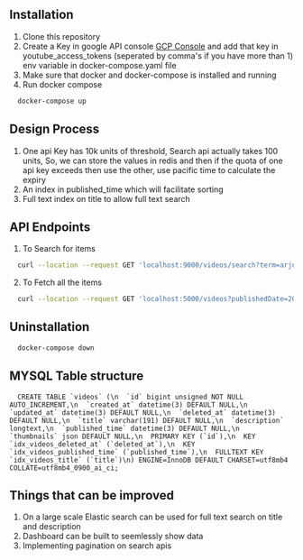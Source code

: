 ## Installation
1. Clone this repository
2. Create a Key in google API console [GCP Console](https://console.cloud.google.com/apis/dashboard) and add that key in youtube_access_tokens (seperated by comma's if you have more than 1) env variable in docker-compose.yaml file
3. Make sure that docker and docker-compose is installed and running
4. Run docker compose
```bash
  docker-compose up
```
## Design Process
1. One api Key has 10k units of threshold, Search api actually takes 100 units, So, we can store the values in redis and then if the quota of one api key exceeds then use the other, use pacific time to calculate the expiry
2. An index in published_time which will facilitate sorting
3. Full text index on title to allow full text search
## API Endpoints
1. To Search for items
```bash
  curl --location --request GET 'localhost:9000/videos/search?term=arjuna%20triple'
```
2. To Fetch all the items
```bash
  curl --location --request GET 'localhost:5000/videos?publishedDate=2021-07-02T14:36:14Z' // Fetches all the videos in the decending order of published date lesser than the given one, If publishedDate is not present, It fetches the first 10 items with decending order of publishedDate
```
## Uninstallation
```bash
  docker-compose down
```

## MYSQL Table structure
```
  CREATE TABLE `videos` (\n  `id` bigint unsigned NOT NULL AUTO_INCREMENT,\n  `created_at` datetime(3) DEFAULT NULL,\n  `updated_at` datetime(3) DEFAULT NULL,\n  `deleted_at` datetime(3) DEFAULT NULL,\n  `title` varchar(191) DEFAULT NULL,\n  `description` longtext,\n  `published_time` datetime(3) DEFAULT NULL,\n  `thumbnails` json DEFAULT NULL,\n  PRIMARY KEY (`id`),\n  KEY `idx_videos_deleted_at` (`deleted_at`),\n  KEY `idx_videos_published_time` (`published_time`),\n  FULLTEXT KEY `idx_videos_title` (`title`)\n) ENGINE=InnoDB DEFAULT CHARSET=utf8mb4 COLLATE=utf8mb4_0900_ai_ci;
```

## Things that can be improved
1. On a large scale Elastic search can be used for full text search on title and description
2. Dashboard can be built to seemlessly show data
3. Implementing pagination on search apis
